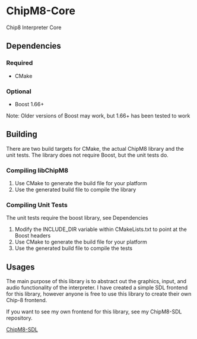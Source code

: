 # ChipM8-Core
Chip8 Interpreter Core

## Dependencies
### Required
- CMake
### Optional
- Boost 1.66+

Note: Older versions of Boost may work, but 1.66+ has been tested to work

## Building
There are two build targets for CMake, the actual ChipM8 library and the unit tests. The library does not require Boost, but the unit tests do.


### Compiling libChipM8
1. Use CMake to generate the build file for your platform
2. Use the generated build file to compile the library 

### Compiling Unit Tests
The unit tests require the boost library, see Dependencies

1. Modify the INCLUDE_DIR variable within CMakeLists.txt to point at the Boost headers
2. Use CMake to generate the build file for your platform
3. Use the generated build file to compile the tests

## Usages
The main purpose of this library is to abstract out the graphics, input, and audio functionality of the interpreter.
I have created a simple SDL frontend for this library, however anyone is free to use this library to create their own Chip-8 frontend.

If you want to see my own frontend for this library, see my ChipM8-SDL repository.

[ChipM8-SDL](https://github.com/airloaf/ChipM8-SDL)